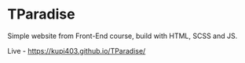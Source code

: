 # TParadise

Simple website from Front-End course, build with HTML, SCSS and JS.

Live - https://kupi403.github.io/TParadise/
